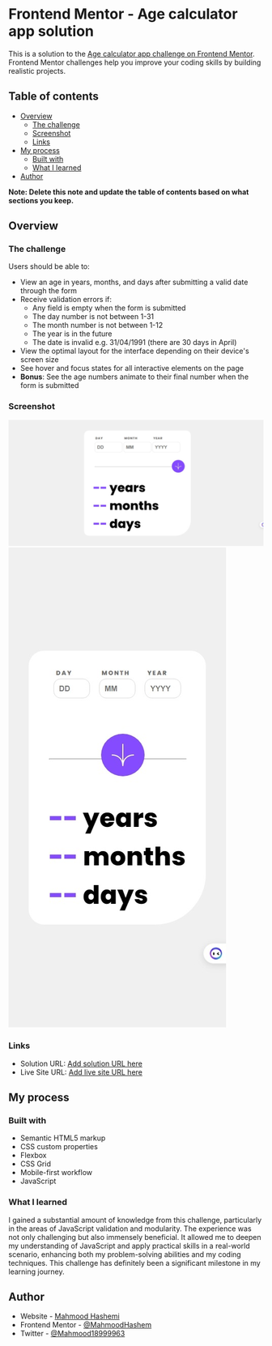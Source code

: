 # Frontend Mentor - Age calculator app solution

This is a solution to the [Age calculator app challenge on Frontend Mentor](https://www.frontendmentor.io/challenges/age-calculator-app-dF9DFFpj-Q). Frontend Mentor challenges help you improve your coding skills by building realistic projects. 

## Table of contents

- [Overview](#overview)
  - [The challenge](#the-challenge)
  - [Screenshot](#screenshot)
  - [Links](#links)
- [My process](#my-process)
  - [Built with](#built-with)
  - [What I learned](#what-i-learned)
- [Author](#author)

**Note: Delete this note and update the table of contents based on what sections you keep.**

## Overview

### The challenge

Users should be able to:

- View an age in years, months, and days after submitting a valid date through the form
- Receive validation errors if:
  - Any field is empty when the form is submitted
  - The day number is not between 1-31
  - The month number is not between 1-12
  - The year is in the future
  - The date is invalid e.g. 31/04/1991 (there are 30 days in April)
- View the optimal layout for the interface depending on their device's screen size
- See hover and focus states for all interactive elements on the page
- **Bonus**: See the age numbers animate to their final number when the form is submitted

### Screenshot

![](./assets/images/desktop.jpeg)
![](./assets/images/mobile.jpeg)


### Links

- Solution URL: [Add solution URL here](https://github.com/MahmoodHashem/Mentor-Challanges/tree/main/age-calculator)
- Live Site URL: [Add live site URL here](https://mahmoodhashem.github.io/Mentor-Challanges/age-calculator/index.html)

## My process

### Built with

- Semantic HTML5 markup
- CSS custom properties
- Flexbox
- CSS Grid
- Mobile-first workflow
- JavaScript


### What I learned

I gained a substantial amount of knowledge from this challenge, particularly in the areas of JavaScript validation and modularity. The experience was not only challenging but also immensely beneficial. It allowed me to deepen my understanding of JavaScript and apply practical skills in a real-world scenario, enhancing both my problem-solving abilities and my coding techniques. This challenge has definitely been a significant milestone in my learning journey. 


## Author

- Website - [Mahmood Hashemi](https://t.me/shahmahmood)
- Frontend Mentor - [@MahmoodHashem](https://www.frontendmentor.io/profile/MahmoodHasheme/yourusername)
- Twitter - [@Mahmood18999963](https://twitter.com/Mahmood18999963)

